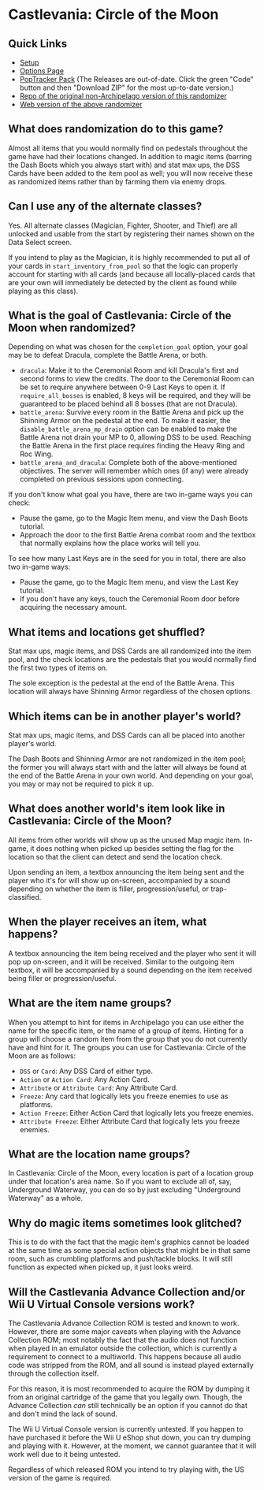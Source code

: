 # Castlevania: Circle of the Moon

## Quick Links
- [Setup](/tutorial/Castlevania%20-%20Circle%20of%20the%20Moon/setup/en)
- [Options Page](/games/Castlevania%20-%20Circle%20of%20the%20Moon/player-options)
- [PopTracker Pack](https://github.com/sassyvania/Circle-of-the-Moon-Rando-AP-Map-Tracker-/) (The Releases are out-of-date. Click the green "Code" button and
then "Download ZIP" for the most up-to-date version.)
- [Repo of the original non-Archipelago version of this randomizer](https://github.com/calm-palm/cotm-randomizer)
- [Web version of the above randomizer](https://rando.circleofthemoon.com/)

## What does randomization do to this game?

Almost all items that you would normally find on pedestals throughout the game have had their locations changed. In addition to
magic items (barring the Dash Boots which you always start with) and stat max ups, the DSS Cards have been added to the
item pool as well; you will now receive these as randomized items rather than by farming them via enemy drops.

## Can I use any of the alternate classes?

Yes. All alternate classes (Magician, Fighter, Shooter, and Thief) are all unlocked and usable from the start by registering
their names shown on the Data Select screen.

If you intend to play as the Magician, it is highly recommended to put all of your cards in `start_inventory_from_pool` so that
the logic can properly account for starting with all cards (and because all locally-placed cards that are your own will
immediately be detected by the client as found while playing as this class).

## What is the goal of Castlevania: Circle of the Moon when randomized?

Depending on what was chosen for the `completion_goal` option, your goal may be to defeat Dracula, complete the Battle Arena, or both.

- `dracula`: Make it to the Ceremonial Room and kill Dracula's first and second forms to view the credits. The door to the
Ceremonial Room can be set to require anywhere between 0-9 Last Keys to open it. If `require_all_bosses` is enabled, 8 keys
will be required, and they will be guaranteed to be placed behind all 8 bosses (that are not Dracula).
- `battle_arena`: Survive every room in the Battle Arena and pick up the Shinning Armor on the pedestal at the end. To make it
easier, the `disable_battle_arena_mp_drain` option can be enabled to make the Battle Arena not drain your MP to 0, allowing
DSS to be used. Reaching the Battle Arena in the first place requires finding the Heavy Ring and Roc Wing.
- `battle_arena_and_dracula`: Complete both of the above-mentioned objectives. The server will remember which ones (if any) were
already completed on previous sessions upon connecting.

If you don't know what goal you have, there are two in-game ways you can check:

- Pause the game, go to the Magic Item menu, and view the Dash Boots tutorial.
- Approach the door to the first Battle Arena combat room and the textbox that normally explains how the place works will tell you.

To see how many Last Keys are in the seed for you in total, there are also two in-game ways:

- Pause the game, go to the Magic Item menu, and view the Last Key tutorial.
- If you don't have any keys, touch the Ceremonial Room door before acquiring the necessary amount.


## What items and locations get shuffled?

Stat max ups, magic items, and DSS Cards are all randomized into the item pool, and the check locations are the pedestals
that you would normally find the first two types of items on.

The sole exception is the pedestal at the end of the Battle Arena. This location will always have Shinning Armor regardless
of the chosen options.

## Which items can be in another player's world?

Stat max ups, magic items, and DSS Cards can all be placed into another player's world.

The Dash Boots and Shinning Armor are not randomized in the item pool; the former you will always start with and the
latter will always be found at the end of the Battle Arena in your own world. And depending on your goal, you may or may
not be required to pick it up.

## What does another world's item look like in Castlevania: Circle of the Moon?

All items from other worlds will show up as the unused Map magic item. In-game, it does nothing when picked up besides setting
the flag for the location so that the client can detect and send the location check.

Upon sending an item, a textbox announcing the item being sent and the player who it's for will show up on-screen, accompanied
by a sound depending on whether the item is filler, progression/useful, or trap-classified.

## When the player receives an item, what happens?

A textbox announcing the item being received and the player who sent it will pop up on-screen, and it will be received.
Similar to the outgoing item textbox, it will be accompanied by a sound depending on the item received being filler or progression/useful.

## What are the item name groups?

When you attempt to hint for items in Archipelago you can use either the name for the specific item, or the name of a group
of items. Hinting for a group will choose a random item from the group that you do not currently have and hint for it. The
groups you can use for Castlevania: Circle of the Moon are as follows:

* `DSS` or `Card`: Any DSS Card of either type.
* `Action` or `Action Card`: Any Action Card.
* `Attribute` or `Attribute Card`: Any Attribute Card.
* `Freeze`: Any card that logically lets you freeze enemies to use as platforms.
* `Action Freeze`: Either Action Card that logically lets you freeze enemies.
* `Attribute Freeze`: Either Attribute Card that logically lets you freeze enemies.

## What are the location name groups?

In Castlevania: Circle of the Moon, every location is part of a location group under that location's area name.
So if you want to exclude all of, say, Underground Waterway, you can do so by just excluding "Underground Waterway" as a whole.

## Why do magic items sometimes look glitched?

This is to do with the fact that the magic item's graphics cannot be loaded at the same time as some special action objects
that might be in that same room, such as crumbling platforms and push/tackle blocks. It will still function as expected when
picked up, it just looks weird.

## Will the Castlevania Advance Collection and/or Wii U Virtual Console versions work?

The Castlevania Advance Collection ROM is tested and known to work. However, there are some major caveats when playing with the
Advance Collection ROM; most notably the fact that the audio does not function when played in an emulator outside the collection,
which is currently a requirement to connect to a multiworld. This happens because all audio code was stripped
from the ROM, and all sound is instead played externally through the collection itself.

For this reason, it is most recommended to acquire the ROM by dumping it from an original cartridge of the game that you legally own.
Though, the Advance Collection *can* still technically be an option if you cannot do that and don't mind the lack of sound.

The Wii U Virtual Console version is currently untested. If you happen to have purchased it before the Wii U eShop shut down, you can try
dumping and playing with it. However, at the moment, we cannot guarantee that it will work well due to it being untested.

Regardless of which released ROM you intend to try playing with, the US version of the game is required.
